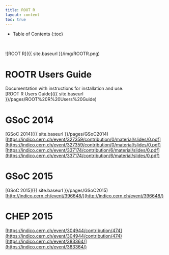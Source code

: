 ```yaml
---
title: ROOT R
layout: content
toc: true
---
```

* Table of Contents 
{:toc}
<br>

![ROOT R]({{ site.baseurl }}/img/ROOTR.png)


# ROOTR Users Guide
Documentation with instructions for installation and use. <br>
[ROOT R Users Guide]({{ site.baseurl }}/pages/ROOT%20R%20Users%20Guide)<br>


# GSoC 2014
[GSoC 2014]({{ site.baseurl }}/pages/GSoC2014)<br>
[https://indico.cern.ch/event/327359/contribution/0/material/slides/0.pdf](https://indico.cern.ch/event/327359/contribution/0/material/slides/0.pdf)<br>
[https://indico.cern.ch/event/337174/contribution/6/material/slides/0.pdf](https://indico.cern.ch/event/337174/contribution/6/material/slides/0.pdf)<br>

# GSoC 2015
[GSoC 2015]({{ site.baseurl }}/pages/GSoC2015)<br>
[http://indico.cern.ch/event/396648/](http://indico.cern.ch/event/396648/)<br>


# CHEP 2015
[https://indico.cern.ch/event/304944/contribution/474](https://indico.cern.ch/event/304944/contribution/474) <br>
[https://indico.cern.ch/event/383364/](https://indico.cern.ch/event/383364/)<br>
